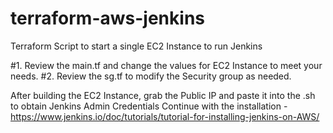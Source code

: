 # terraform-aws-jenkins
Terraform Script to start a single EC2 Instance to run Jenkins

#1. Review the main.tf and change the values for EC2 Instance to meet your needs.
#2. Review the sg.tf to modify the Security group as needed.

After building the EC2 Instance, grab the Public IP and paste it into the .sh to obtain Jenkins Admin Credentials
Continue with the installation - https://www.jenkins.io/doc/tutorials/tutorial-for-installing-jenkins-on-AWS/

